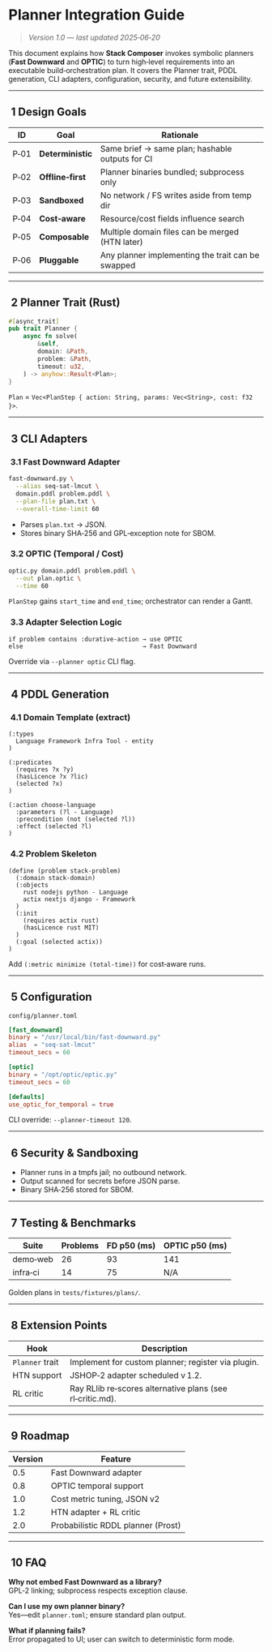 # Planner Integration Guide

> _Version 1.0 — last updated 2025‑06‑20_

This document explains how **Stack Composer** invokes symbolic planners (**Fast Downward** and **OPTIC**) to turn high‑level requirements into an executable build‑orchestration plan. It covers the Planner trait, PDDL generation, CLI adapters, configuration, security, and future extensibility.

---

##  1 Design Goals

| ID   | Goal              | Rationale                                         |
| ---- | ----------------- | ------------------------------------------------- |
| P‑01 | **Deterministic** | Same brief → same plan; hashable outputs for CI   |
| P‑02 | **Offline‑first** | Planner binaries bundled; subprocess only         |
| P‑03 | **Sandboxed**     | No network / FS writes aside from temp dir        |
| P‑04 | **Cost‑aware**    | Resource/cost fields influence search             |
| P‑05 | **Composable**    | Multiple domain files can be merged (HTN later)   |
| P‑06 | **Pluggable**     | Any planner implementing the trait can be swapped |

---

##  2 Planner Trait (Rust)

```rust
#[async_trait]
pub trait Planner {
    async fn solve(
        &self,
        domain: &Path,
        problem: &Path,
        timeout: u32,
    ) -> anyhow::Result<Plan>;
}
```

`Plan` = `Vec<PlanStep { action: String, params: Vec<String>, cost: f32 }>`.

---

##  3 CLI Adapters

###  3.1 Fast Downward Adapter

```bash
fast-downward.py \
  --alias seq-sat-lmcut \
  domain.pddl problem.pddl \
  --plan-file plan.txt \
  --overall-time-limit 60
```

- Parses `plan.txt` → JSON.
- Stores binary SHA‑256 and GPL‑exception note for SBOM.

###  3.2 OPTIC (Temporal / Cost)

```bash
optic.py domain.pddl problem.pddl \
  --out plan.optic \
  --time 60
```

`PlanStep` gains `start_time` and `end_time`; orchestrator can render a Gantt.

###  3.3 Adapter Selection Logic

```text
if problem contains :durative-action → use OPTIC
else                                 → Fast Downward
```

Override via `--planner optic` CLI flag.

---

##  4 PDDL Generation

###  4.1 Domain Template (extract)

```pddl
(:types
  Language Framework Infra Tool - entity
)

(:predicates
  (requires ?x ?y)
  (hasLicence ?x ?lic)
  (selected ?x)
)

(:action choose-language
  :parameters (?l - Language)
  :precondition (not (selected ?l))
  :effect (selected ?l)
)
```

###  4.2 Problem Skeleton

```pddl
(define (problem stack-problem)
  (:domain stack-domain)
  (:objects
    rust nodejs python - Language
    actix nextjs django - Framework
  )
  (:init
    (requires actix rust)
    (hasLicence rust MIT)
  )
  (:goal (selected actix))
)
```

Add `(:metric minimize (total-time))` for cost‑aware runs.

---

##  5 Configuration

`config/planner.toml`

```toml
[fast_downward]
binary = "/usr/local/bin/fast-downward.py"
alias  = "seq-sat-lmcut"
timeout_secs = 60

[optic]
binary = "/opt/optic/optic.py"
timeout_secs = 60

[defaults]
use_optic_for_temporal = true
```

CLI override: `--planner-timeout 120`.

---

##  6 Security & Sandboxing

- Planner runs in a tmpfs jail; no outbound network.
- Output scanned for secrets before JSON parse.
- Binary SHA‑256 stored for SBOM.

---

##  7 Testing & Benchmarks

| Suite    | Problems | FD p50 (ms) | OPTIC p50 (ms) |
| -------- | -------- | ----------- | -------------- |
| demo‑web | 26       | 93          | 141            |
| infra‑ci | 14       | 75          | N/A            |

Golden plans in `tests/fixtures/plans/`.

---

##  8 Extension Points

| Hook            | Description                                               |
| --------------- | --------------------------------------------------------- |
| `Planner` trait | Implement for custom planner; register via plugin.        |
| HTN support     | JSHOP‑2 adapter scheduled v 1.2.                          |
| RL critic       | Ray RLlib re‑scores alternative plans (see rl‑critic.md). |

---

##  9 Roadmap

| Version | Feature                            |
| ------- | ---------------------------------- |
| 0.5     | Fast Downward adapter              |
| 0.8     | OPTIC temporal support             |
| 1.0     | Cost metric tuning, JSON v2        |
| 1.2     | HTN adapter + RL critic            |
| 2.0     | Probabilistic RDDL planner (Prost) |

---

##  10 FAQ

**Why not embed Fast Downward as a library?**  
GPL‑2 linking; subprocess respects exception clause.

**Can I use my own planner binary?**  
Yes—edit `planner.toml`; ensure standard plan output.

**What if planning fails?**  
Error propagated to UI; user can switch to deterministic form mode.
